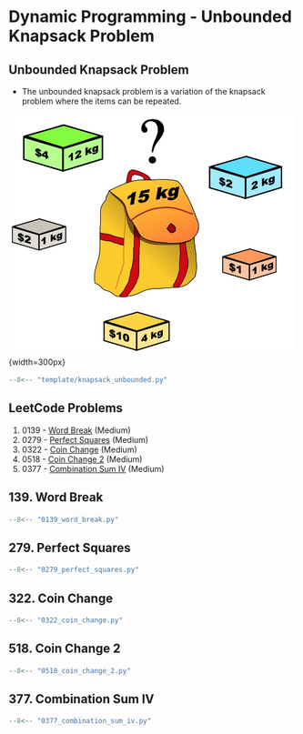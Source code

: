 # Dynamic Programming - Unbounded Knapsack Problem

## Unbounded Knapsack Problem

-   The unbounded knapsack problem is a variation of the knapsack problem where the items can be repeated.

![knapsack01](../imgs/knapsack01.jpg){width=300px}

```python title="template/knapsack_unbounded.py"
--8<-- "template/knapsack_unbounded.py"
```

## LeetCode Problems

1. 0139 - [Word Break](https://leetcode.com/problems/word-break/) (Medium)
2. 0279 - [Perfect Squares](https://leetcode.com/problems/perfect-squares/) (Medium)
3. 0322 - [Coin Change](https://leetcode.com/problems/coin-change/) (Medium)
4. 0518 - [Coin Change 2](https://leetcode.com/problems/coin-change-2/) (Medium)
5. 0377 - [Combination Sum IV](https://leetcode.com/problems/combination-sum-iv/) (Medium)

## 139. Word Break

```python
--8<-- "0139_word_break.py"
```

## 279. Perfect Squares

```python
--8<-- "0279_perfect_squares.py"
```

## 322. Coin Change

```python
--8<-- "0322_coin_change.py"
```

## 518. Coin Change 2

```python
--8<-- "0518_coin_change_2.py"
```

## 377. Combination Sum IV

```python
--8<-- "0377_combination_sum_iv.py"
```
